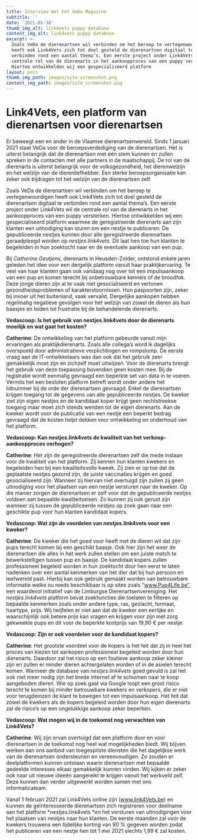 ```yaml
---
title: Interview met het VeDa Magazine
subtitle: ''
date: '2021-01-16'
thumb_img_alt: link4vets puppy database
content_img_alt: link4vets puppy database
excerpt: >-
  Zoals VeDa de dierenartsen wil verbinden om het beroep te vertegenwoordigen
  heeft ook Link4Vets zich tot doel gesteld de dierenartsen digitaal te
  verbinden rond een aantal thema’s. Een eerste project onder Link4Vets wil de
  centrale rol van de dierenarts in het aankoopproces van een puppy versterken.
  Hiertoe ontwikkelden wij een gespecialiseerd platform
layout: post
thumb_img_path: images/site_screenshot.png
content_img_path: images/site_screenshot.png
---
```

# Link4Vets, een platform van dierenartsen voor dierenartsen

Er beweegt een en ander in de Vlaamse dierenartsenwereld. Sinds 1 januari 2021 staat VeDa voor de beroepsverdediging van de dierenartsen. Het is uiterst belangrijk dat de dierenartsen met één stem kunnen en zullen spreken in de contacten met alle partners in de maatschappij. De rol van de dierenarts is uiterst belangrijk voor de volksgezondheid, het dierenwelzijn en het welzijn van de dierenliefhebber. Een sterke beroepsorganisatie kan zeker ook bijdragen tot het welzijn van de dierenartsen zelf.

Zoals VeDa de dierenartsen wil verbinden om het beroep te vertegenwoordigen heeft ook Link4Vets zich tot doel gesteld de dierenartsen digitaal te verbinden rond een aantal thema’s. Een eerste project onder Link4Vets wil de centrale rol van de dierenarts in het aankoopproces van een puppy versterken. Hiertoe ontwikkelden wij een gespecialiseerd platform waarmee de geregistreerde dierenarts aan zijn klanten een uitnodiging kan sturen om een nestje te publiceren. De gepubliceerde nestjes kunnen door alle geregistreerde dierenartsen geraadpleegd worden op *nestjes.link4vets*. Dit laat hen toe hun klanten te begeleiden in hun zoektocht naar en de eventuele aankoop van een pup.

Bij *Catherine Geutjens*, dierenarts in Heusden-Zolder, ontstond enkele jaren geleden het idee voor een dergelijk platform vanuit haar praktijkervaring. Te veel van haar klanten gaan ook vandaag nog over tot een impulsaankoop van een pup en komen terecht bij onbetrouwbare kennels of de broodfok. Deze jonge dieren zijn al te vaak niet gesocialiseerd en vertonen gezondheidsproblemen of karakterstoornissen. Hun paspoorten zijn, zeker bij invoer uit het buitenland, vaak vervalst. Dergelijke aankopen hebben regelmatig negatieve gevolgen voor het welzijn van zowel de dieren als hun baasjes en leiden tot frustratie bij de behandelende dierenarts.

**Vedascoop: Is het gebruik van nestjes.link4vets door de dierenarts moeilijk en wat gaat het kosten?**

**Catherine**: De ontwikkeling van het platform gebeurde vanuit mijn ervaringen als praktijkdierenarts. Zoals alle collega’s word ik dagelijks overspoeld door administratieve verplichtingen en rompslomp. De eerste vraag aan de IT-ontwikkelaars was dan ook dat het gebruik zeer gemakkelijk moet zijn en zichzelf moet uitwijzen. Voor de dierenarts brengt het gebruik van deze toepassing bovendien geen kosten mee. Bij de registratie wordt eenmalig gevraagd een beperkte set van data in te voeren. Vermits het een besloten platform betreft wordt onder andere het lidnummer bij de orde der dierenartsen gevraagd. Enkel de dierenartsen krijgen toegang tot de gegevens van alle gepubliceerde nestjes. De kweker ziet zijn eigen nestjes en de kandidaat koper krijgt geen rechtstreekse toegang maar moet zich steeds wenden tot de eigen dierenarts. Aan de kweker wordt voor de publicatie van een nestje een beperkt bedrag gevraagd dat de kosten helpt dekken voor ontwikkeling en onderhoud van het platform.

**Vedascoop: Kan nestjes.link4vets de kwaliteit van het verkoop-aankoopproces verhogen?**

**Catherine**: Het zijn de geregistreerde dierenartsen zelf die mede instaan voor de kwaliteit van het platform. Zij kennen hun klanten kwekers en begeleiden hen bij een kwaliteitsvolle kweek. Zij zien er op toe dat de geplaatste nestjes gezond zijn, de juiste vaccinaties krijgen en goed gesocialiseerd zijn. Wanneer zij hiervan niet overtuigd zijn zullen zij geen uitnodiging voor het plaatsen van een nestje versturen naar de kweker. Op die manier zorgen de dierenartsen er zelf voor dat de gepubliceerde nestjes voldoen aan bepaalde kwaliteitseisen. Zo kunnen zij ook gerust zijn wanneer zij tussen de gepubliceerde nestjes op zoek gaan naar een geschikte pup voor hun klanten kandidaat kopers.

**Vedascoop: Wat zijn de voordelen van nestjes.link4vets voor een kweker?**

**Catherine**: De kweker die het goed voor heeft met de dieren wil dat zijn pups terecht komen bij een geschikt baasje. Ook hier zijn het weer de dierenartsen die alles in het werk zullen stellen om een juiste match te bewerkstelligen tussen pup en baasje. De kandidaat kopers zullen professioneel begeleid worden in hun zoektocht door hen eerst te laten nadenken over een aantal kenmerken van het dier dat bij hun persoon en leefwereld past. Hierbij kan ook gebruik gemaakt worden van betrouwbare informatie welke nu reeds beschikbaar is op sites zoals “www.Pup4Life.be”, een waardevol initiatief van de Limburgse Dierenartsenvereniging. Het *nestjes.link4vets* platform bevat zoekfuncties die toelaten te filteren op bepaalde kenmerken zoals onder andere type, ras, geslacht, formaat, haartype, prijs. Wij twijfelen er niet aan dat de kweker een eerlijke en waarschijnlijk ook betere prijs kan vragen en krijgen voor zijn met zorg gekweekte pups en dit voor de beperkte kostprijs van 19,90 € per nestje.

**Vedascoop: Zijn er ook voordelen voor de kandidaat kopers?**

**Catherine**: Het grootste voordeel voor de kopers is het feit dat zij in heel het proces van kiezen tot aankopen professioneel begeleid worden door hun dierenarts. Daardoor zal het risico op een foutieve aankoop zeker kleiner zijn en zullen er minder dieren achtergelaten worden of in de asielen terecht komen. Wanneer de database van *nestjes.link4vets* goed gevuld is zal het ook niet meer nodig zijn het brede internet af te schuimen naar te koop aangeboden dieren. Wie op zoek gaat via Google loopt een groot risico terecht te komen bij minder betrouwbare kwekers en verkopers, die er niet voor terugdeinzen de klant te bewegen tot een impulsaankoop. Het feit dat zowel de kwekers als de kopers begeleid worden door hun eigen dierenarts zal de risico’s op een ongelukkige aankoop zeker beperken.

**Vedascoop: Wat mogen wij in de toekomst nog verwachten van Link4Vets?**

**Catherine**: Wij zijn ervan overtuigd dat een platform door en voor dierenartsen in de toekomst nog heel wat mogelijkheden biedt. Wij blijven werken aan ons aanbod van toegespitste diensten die het dagelijkse werk van de dierenartsen ondersteunen en vereenvoudigen. Zo zouden er deelplatformen kunnen ontstaan waarin dierenartsen met bepaalde gedeelde interesses elkaar gemakkelijk kunnen vinden. Wij kijken er zeker ook naar uit nieuwe ideeën aangereikt te krijgen vanuit het werkveld zelf. Deze kunnen dan verder uitgewerkt worden samen met ons informaticateam.

Vanaf 1 februari 2021 zal Link4Vets online zijn (www.link4Vets.be) en kunnen de geïnteresseerde dierenartsen zich registreren voor deelname aan het platform *nestjes.link4vets *en het versturen van uitnodigingen voor het plaatsen van nestjes naar hun klanten. De eerste maanden zal voor de kwekers trouwens een tijdelijke korting van 90 % gegeven worden zodat het publiceren van een nestje hen tot 1 mei 2021 slechts 1,99 € zal kosten.



